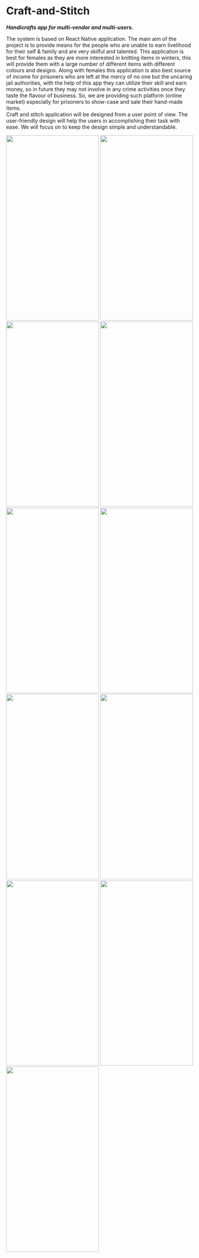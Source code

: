 # Craft-and-Stitch
***Handicrafts app for multi-vendor and multi-users.***

The system is based on React Native application. The main aim of the project is to provide means for the people who are unable to earn livelihood for their self & family and are very skilful and talented. This application is best for females as they are more interested in knitting items in winters, this will provide them with a large number of different items with different colours and designs. Along with females this application is also best source of income for prisoners who are left at the mercy of no one but the uncaring jail authorities, with the help of this app they can utilize their skill and earn money, so in future they may not involve in any crime activities once they taste the flavour of business. So, we are providing such platform (online market) especially for prisoners to show-case and sale their hand-made items.  
Craft and stitch application will be designed from a user point of view. The user-friendly design will help the users in accomplishing their task with ease. We will focus on to keep the design simple and understandable. 
 
 <img src="https://user-images.githubusercontent.com/58082294/140819325-ae3cabcf-c88c-466a-9121-64999476b508.jpg" width="250" height="500">
  <img src="https://user-images.githubusercontent.com/58082294/140819390-eed11d47-80e6-4731-9eb3-7d36f1df3073.jpg" width="250" height="500">
   <img src="https://user-images.githubusercontent.com/58082294/140819429-3956cd5c-bf0c-40b6-a12f-9d1f2bb15ca8.jpg" width="250" height="500">
    <img src="https://user-images.githubusercontent.com/58082294/140819441-c0789fb2-6f25-4ba5-b268-a07f52aeecc1.jpg" width="250" height="500">
     <img src="https://user-images.githubusercontent.com/58082294/140819469-05430a7e-e0a3-4d97-8bd8-98555a9f6ce9.jpg" width="250" height="500">
      <img src="https://user-images.githubusercontent.com/58082294/140819474-b27de6f1-4b0a-432e-8149-e9be66bb1f13.jpg" width="250" height="500">
       <img src="https://user-images.githubusercontent.com/58082294/140819486-ec95eef6-069f-4597-913b-069e7d310eb5.jpg" width="250" height="500">
        <img src="https://user-images.githubusercontent.com/58082294/140819492-a0aa503f-0f84-4d73-a37b-6c7dc8f631cb.jpg" width="250" height="500">
        <img src="https://user-images.githubusercontent.com/58082294/140819503-5cd2e7df-a427-4d86-b96d-8fbe588d3db0.jpg" width="250" height="500">
         <img src="https://user-images.githubusercontent.com/58082294/140819506-201ad2f0-056e-4818-99d9-b77bd8e9c120.jpg" width="250" height="500">
          <img src="https://user-images.githubusercontent.com/58082294/140819511-f20ba529-d369-47f9-bf1d-40f8dc4a3060.jpg" width="250" height="500">


